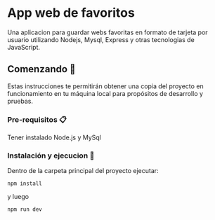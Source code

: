 # App web de favoritos

Una aplicacion para guardar webs favoritas en formato de tarjeta por usuario utilizando Nodejs, Mysql, Express y otras tecnologias de JavaScript.

## Comenzando 🚀

Estas instrucciones te permitirán obtener una copia del proyecto en funcionamiento en tu máquina local para propósitos de desarrollo y pruebas.

### Pre-requisitos 📋

Tener instalado Node.js y MySql

### Instalación y ejecucion 🔧

Dentro de la carpeta principal del proyecto ejecutar:

``` npm install ``` 

y luego 

``` npm run dev ```

